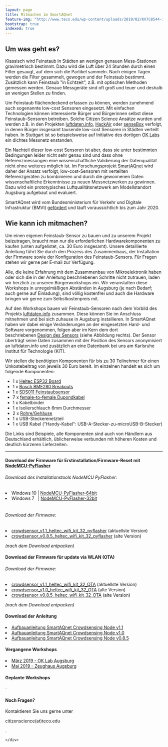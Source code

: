 ```yaml
---
layout: page
title: Mitmachen im SmartAQnet
feature-img: "http://www.teco.edu/wp-content/uploads/2019/02/KX7C8544-1024x683.jpg"
bootstrap: true
indexed: true
---
```


<h2>Um was geht es?</h2>

Klassisch wird Feinstaub in Städten an wenigen genauen Mess-Stationen gravimetrisch bestimmt. Dazu wird die Luft über 24 Stunden durch einen Filter gesaugt, auf dem sich die Partikel sammeln. Nach einigen Tagen werden die Filter gesammelt, gewogen und der Feinstaub bestimmt. Zusätzlich kann Feinstaub "in Echtzeit", z.B. mit optischen Methoden gemessen werden. Genaue Messgeräte sind oft groß und teuer und deshalb an wenigen Stellen zu finden.

Um Feinstaub flächendeckend erfassen zu können, werden zunehmend auch sogenannte low-cost Sensoren eingesetzt. Mit einfachen Technologien können interessierte Bürger und Bürgerinnen selbst diese Feinstaub-Sensoren betreiben. Solche Citizen Science Ansätze wurden und werden z.B. in den Projekten <a href="https://luftdaten.info">luftdaten.info</a>, <a href="https://www.bund.net/mobilitaet/schadstoffe/hackair/">HackAir</a> oder <a href="https://sensebox.de/">senseBox</a> verfolgt, in denen Bürger insgesamt tausende low-cost Sensoren in Städten verteilt haben. In Stuttgart ist so beispielsweise auf Initiative des dortigen <a href="https://www.codefor.de/stuttgart/">OK Labs</a> ein dichtes Messnetz enstanden. 

Ein Nachteil dieser low-cost Sensoren ist aber, dass sie unter bestimmten Bedingungen leider nicht sehr genau sind und dass ohne Referenzmessungen eine wissenschaftliche Validierung der Datenqualität nicht ohne weiteres möglich ist. Im Forschungsprojekt <a href="http://www.teco.edu/research/smartaqnet/">SmartAQnet</a> wird daher der Ansatz verfolgt, low-cost-Sensoren mit verteilten Referenzgeräten zu kombinieren und durch die gewonnenen Daten wissenschaftliche Erkenntnisse zu neuen Messnetzwerken zu gewinnen. Dazu wird ein prototypisches Luftqualitätsnetzwerk am Modellstandort Augsburg aufgebaut und evaluiert.

SmartAQnet wird vom Bundesministerium für Verkehr und Digitale Infrastruktur (BMVI) <a href="https://www.bmvi.de/SharedDocs/DE/Artikel/DG/mfund-projekte/smart-air-quality-network-smartaqnet.html">gefördert</a> und läuft voraussichtlich bis zum Jahr 2020. 

<h2>Wie kann ich mitmachen?</h2>

Um einen eigenen Feinstaub-Sensor zu bauen und zu unserem Projekt beizutragen, braucht man nur die erforderlichen Hardwarekomponenten zu kaufen (unten aufgelistet, ca. 30 Euro insgesamt). Unsere detaillierte Anleitung führt Sie durch den Prozess des Zusammenbaus, der Installation der Firmware sowie der Konfiguration des Feinstaub-Sensors. Für Fragen stehen wir gerne per E-mail zur Verfügung. 

Alle, die keine Erfahrung mit dem Zusammenbau von Mikroelektronik haben oder sich die in der Anleitung beschriebenen Schritte nicht zutrauen, laden wir herzlich zu unseren Bürgerworkshops ein. Wir veranstalten diese Workshops in unregelmäßigen Abständen in Augsburg (je nach Bedarf; auch gerne auf Einladung), sind völlig kostenfrei und auch die Hardware bringen wir gerne zum Selbstkostenpreis mit. 

Auf den Workshops bauen wir Feinstaub-Sensoren nach dem Vorbild des Projekts <a href="https://luftdaten.info">luftdaten.info</a> zusammen. Diese können Sie im Anschluss mitnehmen und bei sich zuhause in Augsburg installieren. In SmartAQnet haben wir dabei einige Veränderungen an der eingesetzten Hard- und Software vorgenommen, folgen aber im Kern dem dort beschriebenen <a href="https://luftdaten.info/feinstaubsensor-bauen/">Design des Sensors</a> (siehe Abbildung rechts). Der Sensor überträgt seine Daten zusammen mit der Position des Sensors anonymisiert an luftdaten.info und zusätzlich an eine Datenbank bei uns am Karlsruhe Institut für Technologie (KIT).

Wir stellen die benötigten Komponenten für bis zu 30 Teilnehmer für einen Unkostebeitrag von jeweils 30 Euro bereit. Im einzelnen handelt es sich um folgende Komponenten:
<ul>
 	<li>1 x <a href="https://de.aliexpress.com/item/WIFI-ESP32-Entwicklungsboard-0-96-Zoll-Blau-Oled-display-Bluetooth-internet-der-dinge-f-r-Arduino/32835496547.html?spm=a2g0x.search0104.3.1.55da6390mpDLp3&amp;ws_ab_test=searchweb0_0%2Csearchweb201602_2_10065_10068_10547_319_317_10548_10696_10084_453_10083_454_10618_10304_10307_10820_10821_537_10302_536_10902_10843_10059_10884_10887_321_322_10103%2Csearchweb201603_59%2CppcSwitch_0&amp;algo_pvid=76ca3798-c9b0-4c42-8c1e-25329e8f5de6&amp;algo_expid=76ca3798-c9b0-4c42-8c1e-25329e8f5de6-0">Heltec ESP32 Board</a></li>
 	<li>1 x <a href="https://www.watterott.com/de/BME280-Breakout-Luftfeuchtigkeits-Druck-Tempertursensor">Bosch BME280 Breakouts</a></li>
 	<li>1 x <a href="https://de.aliexpress.com/item/PM-sensor-SDS011-High-precision-laser-pm2-5-PM1-air-quality-detection-sensor-module-Super-dust/32795231620.html">SDS011 Feinstaubsensor</a></li>
 	<li>7 x <a href="https://de.aliexpress.com/item/Free-Shipping-80pcs-dupont-cable-jumper-wire-dupont-line-female-to-female-dupont-line-20cm-1P/701588771.html">female-to-female Dupondkabel</a></li>
 	<li>1 x Kabelbinder</li>
 	<li>1 x Isolierschlauch 6mm Durchmesser</li>
 	<li>2 x <a href="https://www.bauhaus.info/rohrsysteme/marley-ht-bogen-/p/13625028">Rohre/Gehäuse</a></li>
 	<li>1 x USB-Steckerenetzteil</li>
 	<li>1 x USB Kabel ("Handy-Kabel": USB-A-Stecker-zu-microUSB-B-Stecker)</li>
</ul>
Die Links sind Beispiele, alle Komponenten sind auch von Händlern aus Deutschland erhältlich, üblicherweise verbunden mit höheren Kosten und deutlich kürzeren Lieferzeiten.

<hr />

<div class="card container p-2">
<div class="card-header">
<h4> Download der Firmware für Erstinstallation/Firmware-Reset mit <a href="https://github.com/marcelstoer/nodemcu-pyflasher/releases">NodeMCU-PyFlasher</a></h4>
</div>
<div class="card-body">
<h6>Download des Installationstools NodeMCU PyFlasher: </h6>
<li> Windows 10 | <a href="https://github.com/marcelstoer/nodemcu-pyflasher/releases/download/v4.0/NodeMCU-PyFlasher-4.0-x64.exe">NodeMCU-PyFlasher-64bit</a> </li>
<li> Windows 7 &nbsp; | <a href="https://github.com/marcelstoer/nodemcu-pyflasher/releases/download/v4.0/NodeMCU-PyFlasher-4.0-x86.exe">NodeMCU-PyFlasher-32bit</a> </li>
<br />
<h6>Download der Firmware: </h6>
<li> <a href="http://www.teco.edu/wp-content/uploads/2021/03/crowdsensor_v1.1_heltec_wifi_kit_32_pyflasher.bin_.zip">crowdsensor_v1.1_heltec_wifi_kit_32_pyflasher</a> (aktuellste Version)</li>
<li> <a href="http://www.teco.edu/wp-content/uploads/2019/08/crowdsensor_v0.8.5_heltec_wifi_kit_32_pyflasher.zip">crowdsensor_v0.8.5_heltec_wifi_kit_32_pyflasher</a>  (alte Version)</li>

<i>(nach dem Download entpacken)</i>
</div>
</div>

<div class="card container p-2 mt-3">
<div class="card-header">
<h4> Download der Firmware für update via WLAN (OTA)</h4>
</div>
<div class="card-body">
<h6>Download der Firmware: </h6>
<li> <a href="http://www.teco.edu/wp-content/uploads/2021/03/crowdsensor_v1.1_heltec_wifi_kit_32_OTA.bin_.zip">crowdsensor_v1.1_heltec_wifi_kit_32_OTA</a> (aktuellste Version)</li>
<li> <a href="http://www.teco.edu/wp-content/uploads/2020/09/crowdsensor_v1.0_heltec_wifi_kit_32_OTA.zip">crowdsensor_v1.0_heltec_wifi_kit_32_OTA</a> (alte Version)</li>
<li> <a href="http://www.teco.edu/wp-content/uploads/2019/08/crowdsensor_v0.8.5_heltec_wifi_kit_32_OTA.zip">crowdsensor_v0.8.5_heltec_wifi_kit_32_OTA</a> (alte Version)</li>

<i>(nach dem Download entpacken)</i>
</div>
</div>

<div class="card container p-2 mt-3">
<div class="card-header">
<h4> Download der Anleitung</h4>
</div>
<div class="card-body">
<li> <a href="https://www.teco.edu/wp-content/grand-media/application/Anleitung_Crowdsensor_V1.1.pdf">Aufbauanleitung SmartAQnet Crowdsensing Node v1.1</a> </li>
<li> <a href="https://www.teco.edu/wp-content/grand-media/application/Anleitung_Crowdsensor_V1.0.pdf">Aufbauanleitung SmartAQnet Crowdsensing Node v1.0</a> </li>
<li> <a href="https://www.teco.edu/wp-content/grand-media/application/Anleitung_Crowdsensor_V085b.pdf">Aufbauanleitung SmartAQnet Crowdsensing Node v0.8.5</a> </li>
</div>
</div>


<div class="card container p-2 mt-5">
    <div class="card-header">
        <h4>Vergangene Workshops</h4>
    </div>
    <div class="card-body">
        <li> <a href="http://www.teco.edu/research/mitmachen-im-smart-air-quality-network-workshop-augsburg/">März 2019 - OK Lab Augsburg </a> </li>
        <li> <a href="http://www.teco.edu/research/mitmachen-im-smart-air-quality-network-workshop-augsburg/">Mai 2019 - Zeughaus Augsburg </a> </li>
    </div>
</div>

<div class="card container p-2">
    <div class="card-header">
        <h4>Geplante Workshops</h4>
    </div>
    <div class="card-body">
        -
    </div>
</div>

<div class="card container p-2 mt-3">
    <div class="card-header">
        <h4>Noch Fragen?</h4>
    </div>
    <div class="card-body">

Kontaktieren Sie uns gerne unter 

<script type="text/javascript">                            
            //< ![CDATA[                                              
    var mto = "mailto:";                                     
    var usr = "citizenscience";                                       
    var dom = "teco.edu";                                    
    document.write("<a href=\""+mto+usr+"&#064;"+dom+"\">"); 
    //]]> 
</script>
citizenscience(at)teco.edu
<script type="text/javascript">                            
    //< ![CDATA[                                              
    document.write("</a>");                                  
    //]]>
</script>.
    </div>
</div>